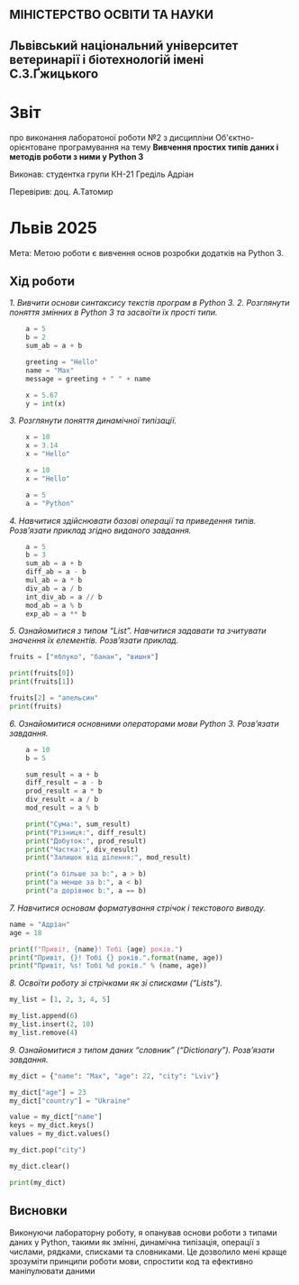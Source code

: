 ## МІНІСТЕРСТВО ОСВІТИ ТА НАУКИ

## Львівський національний університет ветеринарії і біотехнологій імені С.З.Ґжицького

# Звіт

про виконання лаборатоної роботи №2 з дисципліни Об'єктно-орієнтоване програмування на тему 
**Вивчення простих типів даних і методів роботи з ними у Python 3**

Виконав: студентка групи КН-21 Греділь Адріан

Перевірив: доц. А.Татомир

# Львів 2025
Мета: Метою роботи є вивчення основ розробки додатків на Python 3.
## Хід роботи

*1. Вивчити основи синтаксису текстів програм в Python 3.*
*2. Розглянути поняття змінних в Python 3 та засвоїти їх прості типи.*
```py
    a = 5
    b = 2
    sum_ab = a + b

    greeting = "Hello"
    name = "Max"
    message = greeting + " " + name

    x = 5.67
    y = int(x)

```
*3. Розглянути поняття динамічної типізації.*
```py
    x = 10
    x = 3.14
    x = "Hello"

    x = 10
    x = "Hello"

    a = 5
    a = "Python"
```

*4. Навчитися здійснювати базові операції та приведення типів. Розв’язати приклад згідно виданого завдання.*
```py
    a = 5
    b = 3
    sum_ab = a + b
    diff_ab = a - b
    mul_ab = a * b
    div_ab = a / b
    int_div_ab = a // b
    mod_ab = a % b
    exp_ab = a ** b
```
*5. Ознайомитися з типом “List”. Навчитися задавати та зчитувати значення їх елементів. Розв’язати приклад.*
```py
fruits = ["яблуко", "банан", "вишня"]

print(fruits[0])
print(fruits[1])

fruits[2] = "апельсин"
print(fruits)
```
*6. Ознайомитися основними операторами мови Python 3. Розв’язати завдання.*
```py
    a = 10
    b = 5

    sum_result = a + b
    diff_result = a - b
    prod_result = a * b
    div_result = a / b
    mod_result = a % b

    print("Сума:", sum_result)
    print("Різниця:", diff_result)
    print("Добуток:", prod_result)
    print("Частка:", div_result)
    print("Залишок від ділення:", mod_result)

    print("a більше за b:", a > b)
    print("a менше за b:", a < b)
    print("a дорівнює b:", a == b)
```
*7. Навчитися основам форматування стрічок і текстового виводу.*
```py
name = "Адріан"
age = 18

print(f"Привіт, {name}! Тобі {age} років.")
print("Привіт, {}! Тобі {} років.".format(name, age))
print("Привіт, %s! Тобі %d років." % (name, age))
```
*8. Освоїти роботу зі стрічками як зі списками (“Lists”).*
```py
my_list = [1, 2, 3, 4, 5]

my_list.append(6)
my_list.insert(2, 10)
my_list.remove(4)
```
*9. Ознайомитися з типом даних “словник” (“Dictionary”). Розв’язати завдання.*
```py
my_dict = {"name": "Max", "age": 22, "city": "Lviv"}

my_dict["age"] = 23
my_dict["country"] = "Ukraine"

value = my_dict["name"]
keys = my_dict.keys()
values = my_dict.values()

my_dict.pop("city")

my_dict.clear()

print(my_dict)
```

## Висновки
Виконуючи лабораторну роботу, я опанував основи роботи з типами даних у Python, такими як змінні, динамічна типізація, операції з числами, рядками, списками та словниками. Це дозволило мені краще зрозуміти принципи роботи мови, спростити код та ефективно маніпулювати даними